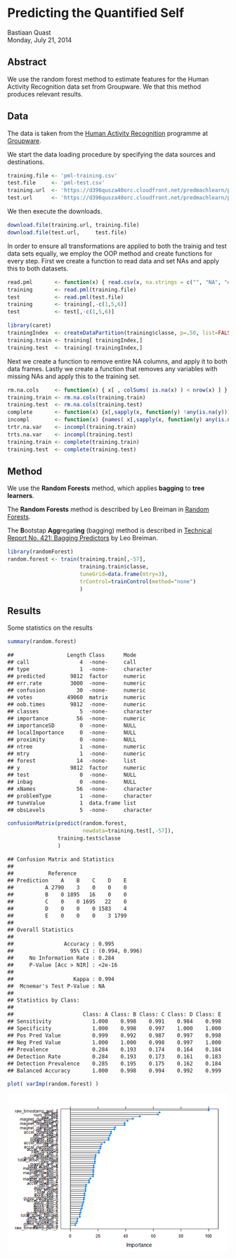 # Predicting the Quantified Self
Bastiaan Quast  
Monday, July 21, 2014  

## Abstract
We use the random forest method to estimate features for the Human Activity Recognition data set from Groupware. We that this method produces relevant results.


## Data
The data is taken from the [Human Activity Recognition](http://groupware.les.inf.puc-rio.br/har) programme at [Groupware](http://groupware.les.inf.puc-rio.br/).

We start the data loading procedure by specifying the data sources and destinations.

```r
training.file <- 'pml-training.csv'
test.file     <- 'pml-test.csv'
training.url  <- 'https://d396qusza40orc.cloudfront.net/predmachlearn/pml-training.csv'
test.url      <- 'https://d396qusza40orc.cloudfront.net/predmachlearn/pml-testing.csv'
```
We then execute the downloads.

```r
download.file(training.url, training.file)
download.file(test.url,     test.file)
```
In order to ensure all transformations are applied to both the trainig and test data sets equally, we employ the OOP method and create functions for every step. First we create a function to read data and set NAs and apply this to both datasets.

```r
read.pml       <- function(x) { read.csv(x, na.strings = c("", "NA", "#DIV/0!") ) }
training       <- read.pml(training.file)
test           <- read.pml(test.file)
training       <- training[,-c(1,5,6)]
test           <- test[,-c(1,5,6)]
```


```r
library(caret)
trainingIndex  <- createDataPartition(training$classe, p=.50, list=FALSE)
training.train <- training[ trainingIndex,]
training.test  <- training[-trainingIndex,]
```

Next we create a function to remove entire NA columns, and apply it to both data frames. Lastly we create a function that removes any variables with missing NAs and apply this to the training set.

```r
rm.na.cols     <- function(x) { x[ , colSums( is.na(x) ) < nrow(x) ] }
training.train <- rm.na.cols(training.train)
training.test  <- rm.na.cols(training.test)
complete       <- function(x) {x[,sapply(x, function(y) !any(is.na(y)))] }
incompl        <- function(x) {names( x[,sapply(x, function(y) any(is.na(y)))] ) }
trtr.na.var    <- incompl(training.train)
trts.na.var    <- incompl(training.test)
training.train <- complete(training.train)
training.test  <- complete(training.test)
```

## Method
We use the **Random Forests** method, which applies **bagging** to **tree learners**.

The **Random Forests** method is described by Leo Breiman in [Random Forests](http://dx.doi.org/10.1023%2FA%3A1010933404324).

The **B**ootstap **Agg**regat**ing** (bagging) method is described in [Technical Report No. 421: Bagging Predictors](http://dx.doi.org/10.1007%2FBF00058655) by Leo Breiman.

```r
library(randomForest)
random.forest <- train(training.train[,-57],
                       training.train$classe,
                       tuneGrid=data.frame(mtry=3),
                       trControl=trainControl(method="none")
                       )
```


## Results
Some statistics on the results

```r
summary(random.forest)
```

```
##                 Length Class      Mode     
## call                4  -none-     call     
## type                1  -none-     character
## predicted        9812  factor     numeric  
## err.rate         3000  -none-     numeric  
## confusion          30  -none-     numeric  
## votes           49060  matrix     numeric  
## oob.times        9812  -none-     numeric  
## classes             5  -none-     character
## importance         56  -none-     numeric  
## importanceSD        0  -none-     NULL     
## localImportance     0  -none-     NULL     
## proximity           0  -none-     NULL     
## ntree               1  -none-     numeric  
## mtry                1  -none-     numeric  
## forest             14  -none-     list     
## y                9812  factor     numeric  
## test                0  -none-     NULL     
## inbag               0  -none-     NULL     
## xNames             56  -none-     character
## problemType         1  -none-     character
## tuneValue           1  data.frame list     
## obsLevels           5  -none-     character
```


```r
confusionMatrix(predict(random.forest,
                        newdata=training.test[,-57]),
                training.test$classe
                )
```

```
## Confusion Matrix and Statistics
## 
##           Reference
## Prediction    A    B    C    D    E
##          A 2790    3    0    0    0
##          B    0 1895   16    0    0
##          C    0    0 1695   22    0
##          D    0    0    0 1583    4
##          E    0    0    0    3 1799
## 
## Overall Statistics
##                                         
##                Accuracy : 0.995         
##                  95% CI : (0.994, 0.996)
##     No Information Rate : 0.284         
##     P-Value [Acc > NIR] : <2e-16        
##                                         
##                   Kappa : 0.994         
##  Mcnemar's Test P-Value : NA            
## 
## Statistics by Class:
## 
##                      Class: A Class: B Class: C Class: D Class: E
## Sensitivity             1.000    0.998    0.991    0.984    0.998
## Specificity             1.000    0.998    0.997    1.000    1.000
## Pos Pred Value          0.999    0.992    0.987    0.997    0.998
## Neg Pred Value          1.000    1.000    0.998    0.997    1.000
## Prevalence              0.284    0.193    0.174    0.164    0.184
## Detection Rate          0.284    0.193    0.173    0.161    0.183
## Detection Prevalence    0.285    0.195    0.175    0.162    0.184
## Balanced Accuracy       1.000    0.998    0.994    0.992    0.999
```


```r
plot( varImp(random.forest) )
```

![plot of chunk plot](./index_files/figure-html/plot.png) 
